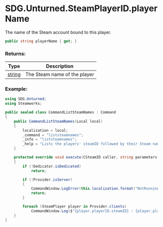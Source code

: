 # SDG.Unturned.SteamPlayerID.playerName

The name of the Steam account bound to this player.

```C#
public string playerName { get; }
```

### Returns:

Type | Description
------------ | -------------
[string](https://docs.microsoft.com/en-us/dotnet/api/system.string?view=netframework-3.5) | The Steam name of the player

### Example:

```C#
using SDG.Unturned;
using Steamworks;

public sealed class CommandListSteamNames : Command
{
    public CommandListSteamNames(Local local)
    {
		localization = local;
        _command = "liststeamnames";
        _info = "liststeamnames";
        _help = "Lists the players' steamID followed by their Steam name";
    }

    protected override void execute(CSteamID caller, string parameters)
    {
        if (!Dedicator.isDedicated)
            return;

        if (!Provider.isServer)
        {
            CommandWindow.LogError(this.localization.format("NotRunningErrorText"));
            return;
        }

        foreach (SteamPlayer player in Provider.clients)
            CommandWindow.Log($"{player.playerID.steamID} : {player.playerID.steamID.playerName}");
    }
}
```